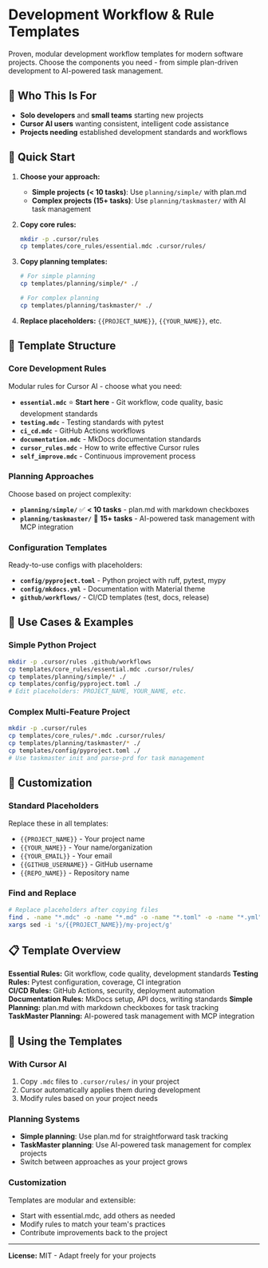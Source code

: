 # Development Workflow & Rule Templates

Proven, modular development workflow templates for modern software projects. Choose the components you need - from simple plan-driven development to AI-powered task management.

## 🎯 Who This Is For

- **Solo developers** and **small teams** starting new projects
- **Cursor AI users** wanting consistent, intelligent code assistance
- **Projects needing** established development standards and workflows

## 🚀 Quick Start

1. **Choose your approach:**
   - **Simple projects (< 10 tasks)**: Use `planning/simple/` with plan.md
   - **Complex projects (15+ tasks)**: Use `planning/taskmaster/` with AI task management

2. **Copy core rules:**
   ```bash
   mkdir -p .cursor/rules
   cp templates/core_rules/essential.mdc .cursor/rules/
   ```

3. **Copy planning templates:**
   ```bash
   # For simple planning
   cp templates/planning/simple/* ./
   
   # For complex planning  
   cp templates/planning/taskmaster/* ./
   ```

4. **Replace placeholders:** `{{PROJECT_NAME}}`, `{{YOUR_NAME}}`, etc.

## 📁 Template Structure

### Core Development Rules
Modular rules for Cursor AI - choose what you need:

- **`essential.mdc`** ⭐ **Start here** - Git workflow, code quality, basic development standards
- **`testing.mdc`** - Testing standards with pytest
- **`ci_cd.mdc`** - GitHub Actions workflows  
- **`documentation.mdc`** - MkDocs documentation standards
- **`cursor_rules.mdc`** - How to write effective Cursor rules
- **`self_improve.mdc`** - Continuous improvement process

### Planning Approaches
Choose based on project complexity:

- **`planning/simple/`** ✅ **< 10 tasks** - plan.md with markdown checkboxes
- **`planning/taskmaster/`** 🔧 **15+ tasks** - AI-powered task management with MCP integration

### Configuration Templates
Ready-to-use configs with placeholders:

- **`config/pyproject.toml`** - Python project with ruff, pytest, mypy
- **`config/mkdocs.yml`** - Documentation with Material theme
- **`github/workflows/`** - CI/CD templates (test, docs, release)

## 🎯 Use Cases & Examples

### Simple Python Project
```bash
mkdir -p .cursor/rules .github/workflows
cp templates/core_rules/essential.mdc .cursor/rules/
cp templates/planning/simple/* ./
cp templates/config/pyproject.toml ./
# Edit placeholders: PROJECT_NAME, YOUR_NAME, etc.
```

### Complex Multi-Feature Project
```bash
mkdir -p .cursor/rules
cp templates/core_rules/*.mdc .cursor/rules/
cp templates/planning/taskmaster/* ./
cp templates/config/pyproject.toml ./
# Use taskmaster init and parse-prd for task management
```

## 🔧 Customization

### Standard Placeholders
Replace these in all templates:
- `{{PROJECT_NAME}}` - Your project name
- `{{YOUR_NAME}}` - Your name/organization
- `{{YOUR_EMAIL}}` - Your email
- `{{GITHUB_USERNAME}}` - GitHub username
- `{{REPO_NAME}}` - Repository name

### Find and Replace
```bash
# Replace placeholders after copying files
find . -name "*.mdc" -o -name "*.md" -o -name "*.toml" -o -name "*.yml" | \
xargs sed -i 's/{{PROJECT_NAME}}/my-project/g'
```

## 📋 Template Overview

**Essential Rules:** Git workflow, code quality, development standards
**Testing Rules:** Pytest configuration, coverage, CI integration  
**CI/CD Rules:** GitHub Actions, security, deployment automation
**Documentation Rules:** MkDocs setup, API docs, writing standards
**Simple Planning:** plan.md with markdown checkboxes for task tracking
**TaskMaster Planning:** AI-powered task management with MCP integration

## 🚀 Using the Templates

### With Cursor AI
1. Copy `.mdc` files to `.cursor/rules/` in your project
2. Cursor automatically applies them during development
3. Modify rules based on your project needs

### Planning Systems
- **Simple planning**: Use plan.md for straightforward task tracking
- **TaskMaster planning**: Use AI-powered task management for complex projects
- Switch between approaches as your project grows

### Customization
Templates are modular and extensible:
- Start with essential.mdc, add others as needed
- Modify rules to match your team's practices
- Contribute improvements back to the project

---

**License:** MIT - Adapt freely for your projects 